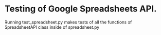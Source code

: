 # Testing of Google Spreadsheets API.

Running test_spreadsheet.py makes tests of all the functions of SpreadsheetAPI class inside of spreadsheet.py
